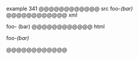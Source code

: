 example 341
@@@@@@@@@@@@ src
foo-_(bar)_
@@@@@@@@@@@@ xml
<?xml version="1.0" encoding="UTF-8"?>
<!DOCTYPE document SYSTEM "CommonMark.dtd">
<document xmlns="http://commonmark.org/xml/1.0">
  <paragraph>
    <text>foo-</text>
    <emph>
      <text>(bar)</text>
    </emph>
  </paragraph>
</document>
@@@@@@@@@@@@ html
<p>foo-<em>(bar)</em></p>
@@@@@@@@@@@@
